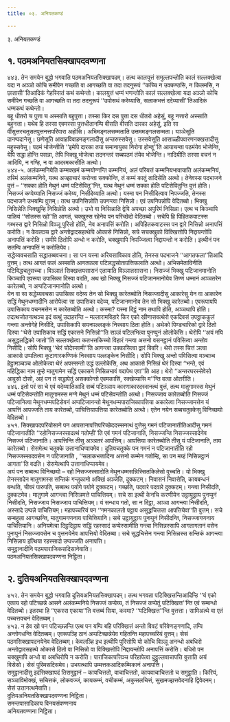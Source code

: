 ```yaml
---
title: ०३. अनियतकण्डं

---
```

३. अनियतकण्डं  


## १. पठमअनियतसिक्खापदवण्णना

४४३. तेन समयेन बुद्धो भगवाति पठमअनियतसिक्खापदम्। तत्थ कालयुत्तं समुल्लपन्तोति कालं सल्लक्खेत्वा यदा न अञ्ञो कोचि समीपेन गच्छति वा आगच्छति वा तदा तदनुरूपं ‘‘कच्चि न उक्कण्ठसि, न किलमसि, न छातासी’’तिआदिकं गेहस्सितं कथं कथेन्तो। कालयुत्तं धम्मं भणन्तोति कालं सल्लक्खेत्वा यदा अञ्ञो कोचि समीपेन गच्छति वा आगच्छति वा तदा तदनुरूपं ‘‘उपोसथं करेय्यासि, सलाकभत्तं ददेय्यासी’’तिआदिकं धम्मकथं कथेन्तो।  
बहू धीतरो च पुत्ता च अस्साति बहुपुत्ता। तस्सा किर दस पुत्ता दस धीतरो अहेसुं, बहू नत्तारो अस्साति बहुनत्ता। यथेव हि तस्सा एवमस्सा पुत्तधीतानम्पि वीसति वीसति दारका अहेसुं, इति सा वीसुत्तरचतुसतपुत्तनत्तपरिवारा अहोसि। अभिमङ्गलसम्मताति उत्तममङ्गलसम्मता। यञ्ञेसूति दानप्पदानेसु। छणेसूति आवाहविवाहमङ्गलादीसु अन्तरुस्सवेसु। उस्सवेसूति आसाळ्हीपवारणनक्खत्तादीसु महुस्सवेसु। पठमं भोजेन्तीति ‘‘इमेपि दारका तया समानायुका निरोगा होन्तू’’ति आयाचन्ता पठमंयेव भोजेन्ति, येपि सद्धा होन्ति पसन्ना, तेपि भिक्खू भोजेत्वा तदनन्तरं सब्बपठमं तंयेव भोजेन्ति। नादियीति तस्सा वचनं न आदियि, न गण्हि, न वा आदरमकासीति अत्थो।  
४४४-५. अलंकम्मनियेति कम्मक्खमं कम्मयोग्गन्ति कम्मनियं, अलं परियत्तं कम्मनियभावायाति अलंकम्मनियं, तस्मिं अलंकम्मनिये, यत्थ अज्झाचारं करोन्ता सक्कोन्ति, तं कम्मं कातुं तादिसेति अत्थो। तेनेवस्स पदभाजने वुत्तं – ‘‘सक्का होति मेथुनं धम्मं पटिसेवितु’’न्ति, यत्थ मेथुनं धम्मं सक्का होति पटिसेवितुन्ति वुत्तं होति। निसज्जं कप्पेय्याति निसज्जं करेय्य, निसीदेय्याति अत्थो। यस्मा पन निसीदित्वाव निपज्जति, तेनस्स पदभाजने उभयम्पि वुत्तम्। तत्थ उपनिसिन्नोति उपगन्त्वा निसिन्नो। एवं उपनिपन्नोपि वेदितब्बो। भिक्खु निसिन्नेति भिक्खुम्हि निसिन्नेति अत्थो। उभो वा निसिन्नाति द्वेपि अपच्छा अपुरिमं निसिन्ना। एत्थ च किञ्चापि पाळियं ‘‘सोतस्स रहो’’ति आगतं, चक्खुस्स रहेनेव पन परिच्छेदो वेदितब्बो। सचेपि हि पिहितकवाटस्स गब्भस्स द्वारे निसिन्नो विञ्ञू पुरिसो होति, नेव अनापत्तिं करोति। अपिहितकवाटस्स पन द्वारे निसिन्नो अनापत्तिं करोति। न केवलञ्च द्वारे अन्तोद्वादसहत्थेपि ओकासे निसिन्नो, सचे सचक्खुको विक्खित्तोपि निद्दायन्तोपि अनापत्तिं करोति। समीपे ठितोपि अन्धो न करोति, चक्खुमापि निपज्जित्वा निद्दायन्तो न करोति। इत्थीनं पन सतम्पि अनापत्तिं न करोतियेव।  
सद्धेय्यवचसाति सद्धातब्बवचना। सा पन यस्मा अरियसाविकाव होति, तेनस्स पदभाजने ‘‘आगतफला’’तिआदि वुत्तम्। तत्थ आगतं फलं अस्साति आगतफला पटिलद्धसोतापत्तिफलाति अत्थो। अभिसमेताविनीति पटिविद्धचतुसच्चा। विञ्ञातं सिक्खत्तयसासनं एतायाति विञ्ञातसासना। निसज्जं भिक्खु पटिजानमानोति किञ्चापि एवरूपा उपासिका दिस्वा वदति, अथ खो भिक्खु निसज्जं पटिजानमानोयेव तिण्णं धम्मानं अञ्ञतरेन कारेतब्बो, न अप्पटिजानमानोति अत्थो।  
येन वा सा सद्धेय्यवचसा उपासिका वदेय्य तेन सो भिक्खु कारेतब्बोति निसज्जादीसु आकारेसु येन वा आकारेन सद्धिं मेथुनधम्मादीनि आरोपेत्वा सा उपासिका वदेय्य, पटिजानमानोव तेन सो भिक्खु कारेतब्बो। एवरूपायपि उपासिकाय वचनमत्तेन न कारेतब्बोति अत्थो। कस्मा? यस्मा दिट्ठं नाम तथापि होति, अञ्ञथापि होति।  
तदत्थजोतनत्थञ्च इदं वत्थुं उदाहरन्ति – मल्लारामविहारे किर एको खीणासवत्थेरो एकदिवसं उपट्ठाककुलं गन्त्वा अन्तोगेहे निसीदि, उपासिकापि सयनपल्लङ्कं निस्साय ठिता होति। अथेको पिण्डचारिको द्वारे ठितो दिस्वा ‘‘थेरो उपासिकाय सद्धिं एकासने निसिन्नो’’ति सञ्ञं पटिलभित्वा पुनप्पुनं ओलोकेसि। थेरोपि ‘‘अयं मयि असुद्धलद्धिको जातो’’ति सल्लक्खेत्वा कतभत्तकिच्चो विहारं गन्त्वा अत्तनो वसनट्ठानं पविसित्वा अन्तोव निसीदि। सोपि भिक्खु ‘‘थेरं चोदेस्सामी’’ति आगन्त्वा उक्कासित्वा द्वारं विवरि। थेरो तस्स चित्तं ञत्वा आकासे उप्पतित्वा कूटागारकण्णिकं निस्साय पल्लङ्केन निसीदि। सोपि भिक्खु अन्तो पविसित्वा मञ्चञ्च हेट्ठामञ्चञ्च ओलोकेत्वा थेरं अपस्सन्तो उद्धं उल्लोकेसि, अथ आकासे निसिन्नं थेरं दिस्वा ‘‘भन्ते, एवं महिद्धिका नाम तुम्हे मातुगामेन सद्धिं एकासने निसिन्नभावं वदापेथ एवा’’ति आह। थेरो ‘‘अन्तरघरस्सेवेसो आवुसो दोसो, अहं पन तं सद्धापेतुं असक्कोन्तो एवमकासिं, रक्खेय्यासि म’’न्ति वत्वा ओतरीति।  
४४६. इतो परं सा चे एवं वदेय्यातिआदि सब्बं पटिञ्ञाय कारणाकारदस्सनत्थं वुत्तं, तत्थ मातुगामस्स मेथुनं धम्मं पटिसेवन्तोति मातुगामस्स मग्गे मेथुनं धम्मं पटिसेवन्तोति अत्थो। निसज्जाय कारेतब्बोति निसज्जं पटिजानित्वा मेथुनधम्मपटिसेवनं अप्पटिजानन्तो मेथुनधम्मपाराजिकापत्तिया अकारेत्वा निसज्जामत्तेन यं आपत्तिं आपज्जति ताय कारेतब्बो, पाचित्तियापत्तिया कारेतब्बोति अत्थो। एतेन नयेन सब्बचतुक्केसु विनिच्छयो वेदितब्बो।  
४५१. सिक्खापदपरियोसाने पन आपत्तानापत्तिपरिच्छेददस्सनत्थं वुत्तेसु गमनं पटिजानातीतिआदीसु गमनं पटिजानातीति ‘‘रहोनिसज्जस्सादत्थं गतोम्ही’’ति एवं गमनं पटिजानाति, निसज्जन्ति निसज्जस्सादेनेव निसज्जं पटिजानाति। आपत्तिन्ति तीसु अञ्ञतरं आपत्तिम्। आपत्तिया कारेतब्बोति तीसु यं पटिजानाति, ताय कारेतब्बो। सेसमेत्थ चतुक्के उत्तानाधिप्पायमेव। दुतियचतुक्के पन गमनं न पटिजानातीति रहो निसज्जस्सादवसेन न पटिजानाति , ‘‘सलाकभत्तादिना अत्तनो कम्मेन गतोम्हि, सा पन मय्हं निसिन्नट्ठानं आगता’’ति वदति। सेसमेत्थापि उत्तानाधिप्पायमेव।  
अयं पन सब्बत्थ विनिच्छयो – रहो निसज्जस्सादोति मेथुनधम्मसन्निस्सितकिलेसो वुच्चति। यो भिक्खु तेनस्सादेन मातुगामस्स सन्तिकं गन्तुकामो अक्खिं अञ्जेति, दुक्कटम्। निवासनं निवासेति, कायबन्धनं बन्धति, चीवरं पारुपति, सब्बत्थ पयोगे पयोगे दुक्कटम्। गच्छति, पदवारे पदवारे दुक्कटम्। गन्त्वा निसीदति, दुक्कटमेव। मातुगामे आगन्त्वा निसिन्नमत्ते पाचित्तियम्। सचे सा इत्थी केनचि करणीयेन उट्ठायुट्ठाय पुनप्पुनं निसीदति, निसज्जाय निसज्जाय पाचित्तियम्। यं सन्धाय गतो, सा न दिट्ठा, अञ्ञा आगन्त्वा निसीदति, अस्सादे उप्पन्ने पाचित्तियम्। महापच्चरियं पन ‘‘गमनकालतो पट्ठाय असुद्धचित्तत्ता आपत्तियेवा’’ति वुत्तम्। सचे सम्बहुला आगच्छन्ति, मातुगामगणनाय पाचित्तियानि। सचे उट्ठायुट्ठाय पुनप्पुनं निसीदन्ति, निसज्जागणनाय पाचित्तियानि। अनियमेत्वा दिट्ठदिट्ठाय सद्धिं रहस्सादं कप्पेस्सामीति गन्त्वा निसिन्नस्सापि आगतागतानं वसेन पुनप्पुनं निसज्जावसेन च वुत्तनयेनेव आपत्तियो वेदितब्बा। सचे सुद्धचित्तेन गन्त्वा निसिन्नस्स सन्तिकं आगन्त्वा निसिन्नाय इत्थिया रहस्सादो उप्पज्जति अनापत्ति।  
समुट्ठानादीनि पठमपाराजिकसदिसानेवाति।  
पठमअनियतसिक्खापदवण्णना निट्ठिता।  


## २. दुतियअनियतसिक्खापदवण्णना

४५२. तेन समयेन बुद्धो भगवाति दुतियअनियतसिक्खापदम्। तत्थ भगवता पटिक्खित्तन्तिआदिम्हि ‘‘यं एको एकाय रहो पटिच्छन्ने आसने अलंकम्मनिये निसज्जं कप्पेय्य, तं निसज्जं कप्पेतुं पटिक्खित्त’’न्ति एवं सम्बन्धो वेदितब्बो। इतरथा हि ‘‘एकस्स एकाया’’ति वत्तब्बं सिया, कस्मा? ‘‘पटिक्खित्त’’न्ति वुत्तत्ता। सामिअत्थे वा एतं पच्चत्तवचनं वेदितब्बम्।  
४५३. न हेव खो पन पटिच्छन्नन्ति एत्थ पन यम्पि बहि परिक्खित्तं अन्तो विवटं परिवेणङ्गणादि, तम्पि अन्तोगधन्ति वेदितब्बम्। एवरूपञ्हि ठानं अप्पटिच्छन्नेयेव गहितन्ति महापच्चरियं वुत्तम्। सेसं पठमसिक्खापदनयेनेव वेदितब्बम्। केवलञ्हि इध इत्थीपि पुरिसोपि यो कोचि विञ्ञू अनन्धो अबधिरो अन्तोद्वादसहत्थे ओकासे ठितो वा निसिन्नो वा विक्खित्तोपि निद्दायन्तोपि अनापत्तिं करोति। बधिरो पन चक्खुमापि अन्धो वा अबधिरोपि न करोति। पाराजिकापत्तिञ्च परिहापेत्वा दुट्ठुल्लवाचापत्ति वुत्ताति अयं विसेसो। सेसं पुरिमसदिसमेव। उभयत्थापि उम्मत्तकआदिकम्मिकानं अनापत्ति।  
समुट्ठानादीसु इदंसिक्खापदं तिसमुट्ठानं – कायचित्ततो, वाचाचित्ततो, कायवाचाचित्ततो च समुट्ठाति। किरियं, सञ्ञाविमोक्खं, सचित्तकं, लोकवज्जं, कायकम्मं, वचीकम्मं, अकुसलचित्तं, सुखमज्झत्तवेदनाहि द्विवेदनम्। सेसं उत्तानत्थमेवाति।  
दुतियअनियतसिक्खापदवण्णना निट्ठिता।  
समन्तपासादिकाय विनयसंवण्णनाय  
अनियतवण्णना निट्ठिता।  